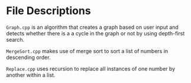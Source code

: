 # File Descriptions

```Graph.cpp``` is an algorithm that creates a graph based on user input and detects whether there is a a cycle in the graph or not by using depth-first search.

```MergeSort.cpp``` makes use of merge sort to sort a list of numbers in descending order.

```Replace.cpp``` uses recursion to replace all instances of one number by another within a list.
